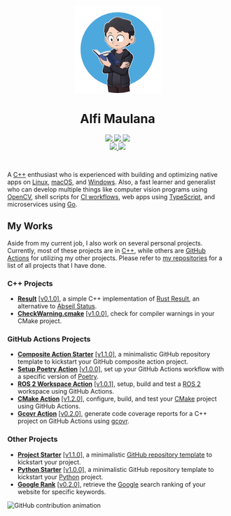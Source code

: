 <p align="center">
  <img src="https://raw.githubusercontent.com/threeal/threeal/main/threeal.png" width="200"/>
</p>
<h1 align="center">Alfi Maulana</h1>
<p align="center">
  <a href="mailto:alfi.maulana.f@gmail.com">
    <img src="https://img.shields.io/badge/Gmail-mail%20me-f14336?logo=gmail"/>
  </a>
  <a href="https://twitter.com/_alfi_maulana">
    <img src="https://img.shields.io/badge/Twitter-follow%20me-1d9bf0?logo=twitter"/>
  </a>
  <a href="http://discordapp.com/users/414737288304525314">
    <img src="https://img.shields.io/badge/Discord-chat%20me-5865f2?logo=discord&logoColor=f5f5f5"/>
  </a>
  <br/>
  <a href="https://www.linkedin.com/in/alfi-maulana-40546184/">
    <img src="https://img.shields.io/badge/LinkedIn-connect%20with%20me-2a66bc?logo=linkedin"/>
  </a>
  <a href="https://steamcommunity.com/id/threeal">
    <img src="https://img.shields.io/badge/Steam-play%20with%20me-2f6894?logo=steam"/>
  </a>
</p>

<br/>

A [C++](https://isocpp.org/) enthusiast who is experienced with building and optimizing native apps on
  [Linux](https://ubuntu.com/desktop),
  [macOS](https://www.apple.com/macos),
  and [Windows](https://www.microsoft.com/en-us/windows).
Also, a fast learner and generalist who can develop multiple things like
  computer vision programs using [OpenCV](https://opencv.org/),
  shell scripts for [CI workflows](https://github.com/features/actions),
  web apps using [TypeScript](https://www.typescriptlang.org/),
  and microservices using [Go](https://go.dev/).

## My Works

Aside from my current job, I also work on several personal projects.
Currently, most of these projects are in [C++](https://isocpp.org/),
  while others are [GitHub Actions](https://github.com/features/actions) for utilizing my other projects.
Please refer to [my repositories](https://github.com/threeal?tab=repositories) for a list of all projects that I have done.

### C++ Projects

- [**Result**](https://github.com/threeal/result) [[v0.1.0]](https://github.com/threeal/result/releases/tag/v0.1.0),
  a simple C++ implementation of [Rust Result](https://doc.rust-lang.org/std/result/), an alternative to [Abseil Status](https://abseil.io/docs/cpp/guides/status).
- [**CheckWarning.cmake**](https://github.com/threeal/CheckWarning.cmake)
  [[v1.0.0]](https://github.com/threeal/CheckWarning.cmake/releases/tag/v1.0.0),
  check for compiler warnings in your CMake project.

### GitHub Actions Projects

- [**Composite Action Starter**](https://github.com/threeal/composite-action-starter)
  [[v1.1.0]](https://github.com/threeal/composite-action-starter/releases/tag/v1.1.0),
  a minimalistic GitHub repository template to kickstart your GitHub composite action project.
- [**Setup Poetry Action**](https://github.com/threeal/setup-poetry-action)
  [[v1.0.0]](https://github.com/threeal/setup-poetry-action/releases/tag/v1.0.0),
  set up your GitHub Actions workflow with a specific version of [Poetry](https://python-poetry.org).
- [**ROS 2 Workspace Action**](https://github.com/ichiro-its/ros2-ws-action)
  [[v1.0.1]](https://github.com/ichiro-its/ros2-ws-action/releases/tag/v1.0.1),
  setup, build and test a [ROS 2](https://www.ros.org/) workspace using GitHub Actions.
- [**CMake Action**](https://github.com/threeal/cmake-action)
  [[v1.2.0]](https://github.com/threeal/cmake-action/releases/tag/v1.2.0),
  configure, build, and test your [CMake](https://cmake.org/) project using GitHub Actions.
- [**Gcovr Action**](https://github.com/threeal/gcovr-action/) [[v0.2.0]](https://github.com/threeal/gcovr-action/releases/tag/v0.2.0),
  generate code coverage reports for a C++ project on GitHub Actions using [gcovr](https://gcovr.com/en/stable/).

### Other Projects

- [**Project Starter**](https://github.com/threeal/project-starter)
  [[v1.1.0]](https://github.com/threeal/project-starter/releases/tag/v1.1.0),
  a minimalistic [GitHub repository template](https://docs.github.com/en/repositories/creating-and-managing-repositories/creating-a-repository-from-a-template) to kickstart your project.
- [**Python Starter**](https://github.com/threeal/python-starter)
  [[v1.0.0]](https://github.com/threeal/python-starter/releases/tag/v1.0.0),
  a minimalistic GitHub repository template to kickstart your [Python](https://www.python.org/) project.
- [**Google Rank**](https://github.com/threeal/google-rank)
  [[v0.2.0]](https://github.com/threeal/google-rank/releases/tag/v0.2.0),
  retrieve the [Google](https://www.google.com/) search ranking of your website for specific keywords.

<picture>
  <source media="(prefers-color-scheme: dark)" srcset="https://threeal.github.io/threeal/grid-snake-dark.svg" />
  <source media="(prefers-color-scheme: light)" srcset="https://threeal.github.io/threeal/grid-snake-light.svg" />
  <img alt="GitHub contribution animation" src="https://threeal.github.io/threeal/grid-snake.svg" />
</picture>
